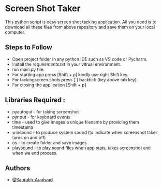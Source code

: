 
# Screen Shot Taker

This python script is easy screen shot tacking application. All you need is to download all these files from above repository and save them on your local computer. 

## Steps to Follow

- Open project folder in any python IDE such as VS code or Pycharm.
- Install the *requirements.txt* in your vitrual environment.
- run main.py file.
- For starting app press [Shift + p] kindly use right Shift key.
- For tackingscreen shots press [`] backtick (key above tab key).
- For closing the application [Shift + p]


## Libraries Required :
 
 * pyautogui - for taking screenshot
 * pynput - for keyboard events
 * time - used to give images a unique filename by providing them timestamp
 * winsound - to produce system sound (to indicate when screenshot taker turns on and off)
 * os - to create folder and save images
 * playsound - to play sound files when app stats, takes screenshot and when we end process.


## Authors

- [@Saurabh-Aradwad](https://www.github.com/https://github.com/SaurabhAradwad)




